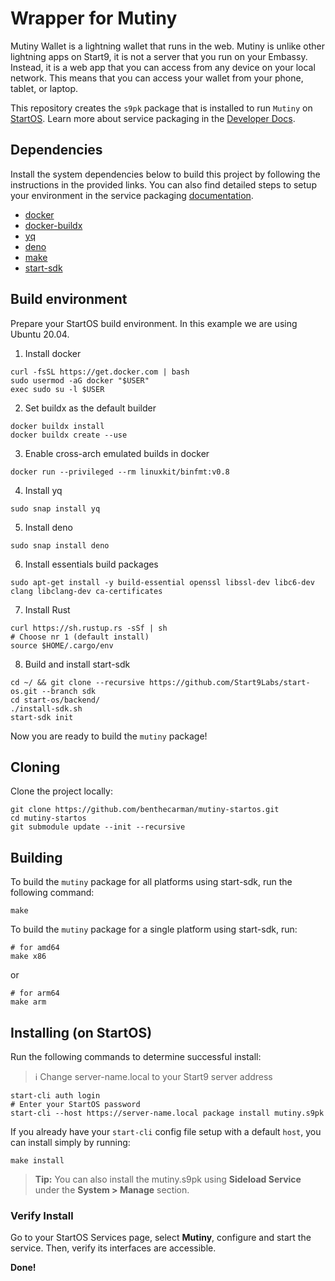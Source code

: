 # Wrapper for Mutiny 

Mutiny Wallet is a lightning wallet that runs in the web. Mutiny is unlike other lightning apps on Start9, it is not a
server that you run on your Embassy. Instead, it is a web app that you can access from any device on your local network.
This means that you can access your wallet from your phone, tablet, or laptop.

This repository creates the `s9pk` package that is installed to run `Mutiny` on [StartOS](https://github.com/Start9Labs/start-os/). Learn more about service packaging in the [Developer Docs](https://start9.com/latest/developer-docs/).

## Dependencies

Install the system dependencies below to build this project by following the instructions in the provided links. You can also find detailed steps to setup your environment in the service packaging [documentation](https://github.com/Start9Labs/service-pipeline#development-environment).

- [docker](https://docs.docker.com/get-docker)
- [docker-buildx](https://docs.docker.com/buildx/working-with-buildx/)
- [yq](https://mikefarah.gitbook.io/yq)
- [deno](https://deno.land/)
- [make](https://www.gnu.org/software/make/)
- [start-sdk](https://github.com/Start9Labs/start-os/tree/master/backend)

## Build environment
Prepare your StartOS build environment. In this example we are using Ubuntu 20.04.
1. Install docker
```
curl -fsSL https://get.docker.com | bash
sudo usermod -aG docker "$USER"
exec sudo su -l $USER
```
2. Set buildx as the default builder
```
docker buildx install
docker buildx create --use
```
3. Enable cross-arch emulated builds in docker
```
docker run --privileged --rm linuxkit/binfmt:v0.8
```
4. Install yq
```
sudo snap install yq
```
5. Install deno
```
sudo snap install deno
```
6. Install essentials build packages
```
sudo apt-get install -y build-essential openssl libssl-dev libc6-dev clang libclang-dev ca-certificates
```
7. Install Rust
```
curl https://sh.rustup.rs -sSf | sh
# Choose nr 1 (default install)
source $HOME/.cargo/env
```
8. Build and install start-sdk
```
cd ~/ && git clone --recursive https://github.com/Start9Labs/start-os.git --branch sdk
cd start-os/backend/
./install-sdk.sh
start-sdk init
```
Now you are ready to build the `mutiny` package!

## Cloning

Clone the project locally:

```
git clone https://github.com/benthecarman/mutiny-startos.git
cd mutiny-startos
git submodule update --init --recursive
```

## Building

To build the `mutiny` package for all platforms using start-sdk, run the following command:

```
make
```

To build the `mutiny` package for a single platform using start-sdk, run:

```
# for amd64
make x86
```
or
```
# for arm64
make arm
```

## Installing (on StartOS)

Run the following commands to determine successful install:
> :information_source: Change server-name.local to your Start9 server address

```
start-cli auth login
# Enter your StartOS password
start-cli --host https://server-name.local package install mutiny.s9pk
```

If you already have your `start-cli` config file setup with a default `host`, you can install simply by running:

```
make install
```

> **Tip:** You can also install the mutiny.s9pk using **Sideload Service** under the **System > Manage** section.

### Verify Install

Go to your StartOS Services page, select **Mutiny**, configure and start the service. Then, verify its interfaces are accessible.

**Done!** 
